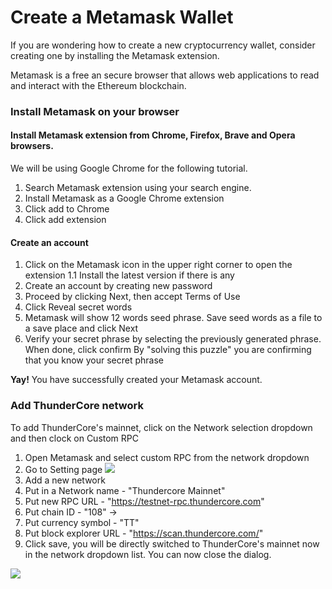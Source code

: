 # Create a Metamask Wallet

If you are wondering how to create a new cryptocurrency wallet, consider creating one by installing the Metamask extension.

Metamask is a free an secure browser that allows web applications to read and interact with the Ethereum blockchain.

### Install Metamask on your browser&#x20;

#### **Install Metamask extension from Chrome, Firefox, Brave and Opera browsers.**

We will be using Google Chrome for the following tutorial.

1. Search Metamask extension using your search engine.
2. Install Metamask as a Google Chrome extension
3. Click add to Chrome
4. Click add extension

#### **Create an account**

1. Click on the Metamask icon in the upper right corner to open the extension 1.1 Install the latest version if there is any
2. Create an account by creating new password
3. Proceed by clicking Next, then accept Terms of Use
4. Click Reveal secret words
5. Metamask will show 12 words seed phrase. Save seed words as a file to a save place and click Next
6. Verify your secret phrase by selecting the previously generated phrase. When done, click confirm By "solving this puzzle" you are confirming that you know your secret phrase

**Yay!** You have successfully created your Metamask account.

### **Add ThunderCore network**

To add ThunderCore's mainnet, click on the Network selection dropdown and then clock on Custom RPC

1. Open Metamask and select custom RPC from the network dropdown
2. Go to Setting page ![](https://i.imgur.com/uPlP8V0.png)
3. Add a new network
4. Put in a Network name - "Thundercore Mainnet"
5. Put new RPC URL - "https://testnet-rpc.thundercore.com"
6. Put chain ID - "108" ->
7. Put currency symbol - "TT"
8. Put block explorer URL - "https://scan.thundercore.com/"
9. Click save, you will be directly switched to ThunderCore's mainnet now in the network dropdown list. You can now close the dialog.

![](https://i.imgur.com/aAxfwf5.png)
